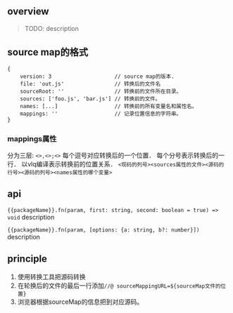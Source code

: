 ## overview
> TODO: description

## source map的格式
```
{
    version: 3                    // source map的版本.
    file: 'out.js'                // 转换后的文件名
    sourceRoot: ''                // 转换前的文件所在目录。
    sources: ['foo.js', 'bar.js'] // 转换前的文件。
    names: [...]                  // 转换前的所有变量名和属性名。
    mappings: ''                  // 记录位置信息的字符串。
}
```

### mappings属性
分为三层:
`<>,<>;<>`
每个逗号对应转换后的一个位置．
每个分号表示转换后的一行．
以vlq编译表示转换前的位置关系．
`<现码的列号><sources属性的文件><源码的行号><源码的列号><names属性的哪个变量>`

## api
`{{packageName}}.fn(param, first: string, second: boolean = true) => void`
description

`{{packageName}}.fn(param, [options: {a: string, b?: number}])`
description

## principle
1. 使用转换工具把源码转换
2. 在轮换后的文件的最后一行添加`//@ sourceMappingURL=${sourceMap文件的位置}`
3. 浏览器根据sourceMap的信息把到对应源码。
